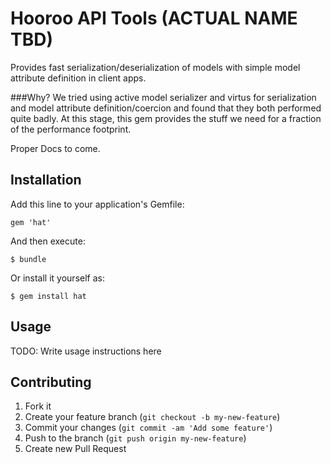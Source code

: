 # Hooroo API Tools (ACTUAL NAME TBD)

Provides fast serialization/deserialization of models with simple model attribute definition in client apps.

###Why?
We tried using active model serializer and virtus for serialization and model attribute definition/coercion
and found that they both performed quite badly. At this stage, this gem provides the stuff we need for a fraction
of the performance footprint.

Proper Docs to come.


## Installation

Add this line to your application's Gemfile:

    gem 'hat'

And then execute:

    $ bundle

Or install it yourself as:

    $ gem install hat

## Usage

TODO: Write usage instructions here

## Contributing

1. Fork it
2. Create your feature branch (`git checkout -b my-new-feature`)
3. Commit your changes (`git commit -am 'Add some feature'`)
4. Push to the branch (`git push origin my-new-feature`)
5. Create new Pull Request
